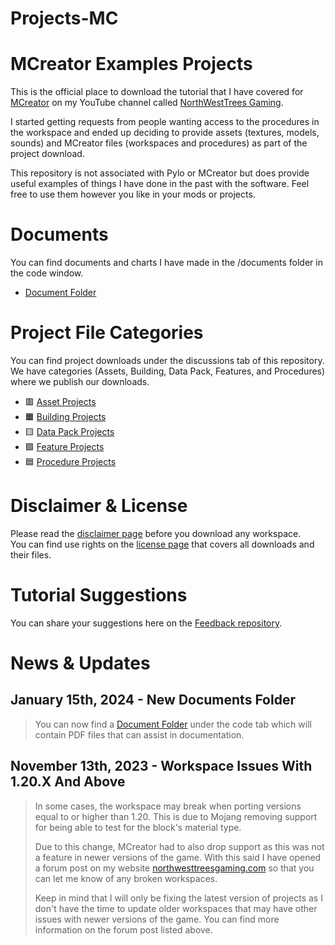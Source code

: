 # Projects-MC
# MCreator Examples Projects
This is the official place to download the tutorial that I have covered for [MCreator](https://mcreator.net/) on my YouTube channel called [NorthWestTrees Gaming](https://www.youtube.com/channel/UC8XYkALuEvGlKhza5Uyb7uQ).   
  
I started getting requests from people wanting access to the procedures in the workspace and ended up deciding to provide assets (textures, models, sounds) and MCreator files (workspaces and procedures) as part of the project download.   
  
This repository is not associated with Pylo or MCreator but does provide useful examples of things I have done in the past with the software. Feel free to use them however you like in your mods or projects.

# Documents
You can find documents and charts I have made in the /documents folder in the code window.
- [Document Folder](https://github.com/MCreator-Examples/Projects/tree/main/Documents)

# Project File Categories
You can find project downloads under the discussions tab of this repository.  
We have categories (Assets, Building, Data Pack, Features, and Procedures) where we publish our downloads.
- 🟥 [Asset Projects](https://github.com/MCreator-Examples/Projects/discussions/categories/asset-projects)
- 🟧 [Building Projects](https://github.com/MCreator-Examples/Projects/discussions/categories/building-projects)
- 🟨 [Data Pack Projects](https://github.com/MCreator-Examples/Projects/discussions/categories/data-packs)
- 🟩 [Feature Projects](https://github.com/MCreator-Examples/Projects/discussions/categories/feature-projects)
- 🟦 [Procedure Projects](https://github.com/MCreator-Examples/Projects/discussions/categories/procedure-projects)

# Disclaimer & License
Please read the [disclaimer page](https://github.com/MCreator-Examples/Projects/blob/main/DISCLAIMER.md) before you download any workspace.  
You can find use rights on the [license page](https://github.com/MCreator-Examples/Projects/blob/main/License.md) that covers all downloads and their files.

# Tutorial Suggestions
You can share your suggestions here on the [Feedback repository](https://github.com/MCreator-Examples/Feedback).

# News & Updates
## January 15th, 2024 - New Documents Folder
> You can now find a [Document Folder](https://github.com/MCreator-Examples/Projects/tree/main/Documents) under the code tab which will contain PDF files that can assist in documentation.
## November 13th, 2023 - Workspace Issues With 1.20.X And Above
> In some cases, the workspace may break when porting versions equal to or higher than 1.20. This is due to Mojang removing support for being able to test for the block's material type.   
>   
> Due to this change, MCreator had to also drop support as this was not a feature in newer versions of the game. With this said I have opened a forum post on my website [northwesttreesgaming.com](https://www.northwesttreesgaming.com/forum/mcreator/report-broken-workspaces-for-1-20-1) so that you can let me know of any broken workspaces.  
>   
> Keep in mind that I will only be fixing the latest version of projects as I don't have the time to update older workspaces that may have other issues with newer versions of the game. You can find more information on the forum post listed above.
